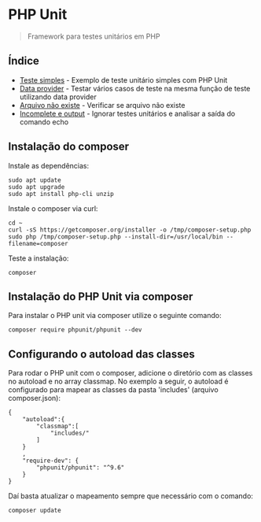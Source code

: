 # PHP Unit

> Framework para testes unitários em PHP

## Índice

- [Teste simples](https://github.com/Dirack/Estudos/tree/master/PHP/PHPUnit/teste_simples#exemplo-de-teste-unit%C3%A1rio-simples-com-php-unit) - Exemplo de teste unitário simples com PHP Unit
- [Data provider](https://github.com/Dirack/Estudos/tree/master/PHP/PHPUnit/data_provider#exemplo-de-teste-unit%C3%A1rio-com-data-provider-no-php-unit) - Testar vários casos de teste na mesma função de teste utilizando data provider
- [Arquivo não existe](https://github.com/Dirack/Estudos/tree/master/PHP/PHPUnit/expect_error#exemplo-de-teste-verificar-ser-arquivo-n%C3%A3o-existe-com-php-unit) - Verificar se arquivo não existe
- [Incomplete e output](https://github.com/Dirack/Estudos/tree/master/PHP/PHPUnit/incomplete_and_output#exemplo-de-teste-unit%C3%A1rio-incompleto-e-an%C3%A1lise-da-sa%C3%ADda-do-echo-com-php-unit) - Ignorar testes unitários e analisar a saída do comando echo

## Instalação do composer

Instale as dependências:

```
sudo apt update
sudo apt upgrade
sudo apt install php-cli unzip
```

Instale o composer via curl:

```
cd ~
curl -sS https://getcomposer.org/installer -o /tmp/composer-setup.php
sudo php /tmp/composer-setup.php --install-dir=/usr/local/bin --filename=composer
```

Teste a instalação:

```
composer
```

## Instalação do PHP Unit via composer

Para instalar o PHP unit via composer utilize o seguinte comando:

```
composer require phpunit/phpunit --dev
```

## Configurando o autoload das classes

Para rodar o PHP unit com o composer, adicione o diretório com as classes no autoload e no array classmap.
No exemplo a seguir, o autoload é configurado para mapear as classes da pasta 'includes' (arquivo composer.json):

```
{
    "autoload":{
        "classmap":[
            "includes/"
        ]
    }
    ,
    "require-dev": {
        "phpunit/phpunit": "^9.6"
    }
}
```

Daí basta atualizar o mapeamento sempre que necessário com o comando:

```
composer update
```

